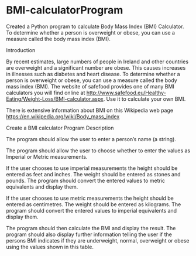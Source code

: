 # BMI-calculatorProgram
Created a Python program to calculate Body Mass Index (BMI) Calculator. To determine whether a person is overweight or obese, you can use a measure called the body mass index (BMI).

Introduction

By recent estimates, large numbers of people in Ireland and other countries are overweight and a significant number are obese. This causes increases in illnesses such as diabetes and heart disease. To determine whether a person is overweight or obese, you can use a measure called the body mass index (BMI). The website of safefood provides one of many BMI calculators you will find online at http://www.safefood.eu/Healthy-Eating/Weight-Loss/BMI-calculator.aspx. Use it to calculate your own BMI. 

There is extensive information about BMI on this Wikipedia web page 
https://en.wikipedia.org/wiki/Body_mass_index

Create a BMI calculator Program Description 


The program should allow the user to enter a person’s name (a string).

The program should allow the user to choose whether to enter the values as Imperial or Metric measurements.

If the user chooses to use imperial measurements the height should be entered as feet and inches. The weight should be entered as stones and pounds. The program should convert the entered values to metric equivalents and display them.

If the user chooses to use metric measurements the height should be entered as centimetres. The weight should be entered as kilograms. The program should convert the entered values to imperial equivalents and display them.


The program should then calculate the BMI and display the result.  The program should also display further information telling the user if the persons BMI indicates if they are underweight, normal, overweight or obese using the values shown in this table. 

